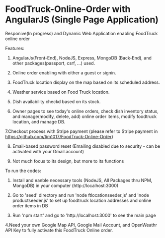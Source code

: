 # FoodTruck-Online-Order with AngularJS (Single Page Application)

Responive(In progress) and Dynamic Web Application enabling FoodTruck online order

Features:

1. AngularJs(Front-End), NodeJS, Express, MongoDB (Back-End), and other packages(passport, csrf, ...) used.

2. Online order enabling with either a guest or signin.

3. FoodTruck location display on the map based on its scheduled address.

4. Weather service based on Food Truck location.

5. Dish availability checkd based on its stock.

6. Owner pages to see today's online orders, check dish inventory status, and manage(modify, delete, add) online order items, modify foodtruck location, and manage DB.

7.Checkout process with Stripe payment (please refer to Stripe payment in https://github.com/tim1017/FoodTruck-Online-Order)

8. Email-based password reset (Emailing disabled due to security - can be activated with your Gmail account)

9. Not much focus to its design, but more to its functions

To run the codes:

1. Install and eanble necessary tools (NodeJS, All Packages thru NPM, MongoDB) in your computer (http://localhost:3000)

2. Go to 'seed' directory and run 'node ftlocationseeder.js' and 'node productseeder.js' to set up foodtruck location addresses and online order items in DB

3. Run 'npm start' and go to 'http://localhost:3000' to see the main page

4.Need your own Google Map API, Google Mail Account, and OpenWeathr API Key to fully activate this FoodTruck Online order.
